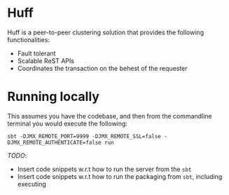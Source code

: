 # Huff

Huff is a peer-to-peer clustering solution that provides the following functionalities:

- Fault tolerant 
- Scalable ReST APIs
- Coordinates the transaction on the behest of the requester

# Running locally

This assumes you have the codebase, and then from the commandline terminal
you would execute the following:
```
sbt -DJMX_REMOTE_PORT=9999 -DJMX_REMOTE_SSL=false -DJMX_REMOTE_AUTHENTICATE=false run
```

*TODO*:
- Insert code snippets w.r.t how to run the server from the `sbt`
- Insert code snippets w.r.t how to run the packaging from `sbt`, including executing


